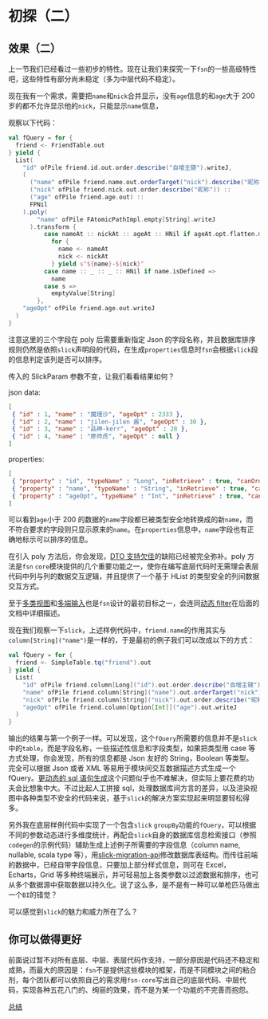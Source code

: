 # 初探（二）

## 效果（二）

上一节我们已经看过一些初步的特性。现在让我们来探究一下`fsn`的一些高级特性吧，这些特性有部分尚未稳定（多为中层代码不稳定）。

现在我有一个需求，需要把`name`和`nick`合并显示，没有`age`信息的和`age`大于 200 岁的都不允许显示他的`nick`，只能显示`name`信息，

观察以下代码：

```scala
val fQuery = for {
  friend <- FriendTable.out
} yield {
  List(
    "id" ofPile friend.id.out.order.describe("自增主键").writeJ,
    (
      ("name" ofPile friend.name.out.orderTarget("nick").describe("昵称")) ::
      ("nick" ofPile friend.nick.out.order.describe("昵称")) ::
      ("age" ofPile friend.age.out) ::
      FPNil
    ).poly(
        "name" ofPile FAtomicPathImpl.empty[String].writeJ
      ).transform {
          case nameAt :: nickAt :: ageAt :: HNil if ageAt.opt.flatten.map(_ < 200).getOrElse(false) =>
            for {
              name <- nameAt
              nick <- nickAt
            } yield s"${name}-${nick}"
          case name :: _ :: _ :: HNil if name.isDefined =>
            name
          case s =>
            emptyValue[String]
        },
    "ageOpt" ofPile friend.age.out.writeJ
  )
}
```

注意这里的三个字段在 poly 后需要重新指定 Json 的字段名称，并且数据库排序规则仍然是依照`slick`声明段的代码，在生成`properties`信息时`fsn`会根据`slick`段的信息判定该列是否可以排序。

传入的 SlickParam 参数不变，让我们看看结果如何？

json data:
```json
[
 { "id" : 1, "name" : "魔理沙", "ageOpt" : 2333 },
 { "id" : 2, "name" : "jilen-jilen 酱", "ageOpt" : 30 },
 { "id" : 3, "name" : "品神-kerr", "ageOpt" : 28 },
 { "id" : 4, "name" : "廖师虎", "ageOpt" : null }
]
```

properties:
```json
[
 { "property" : "id", "typeName" : "Long", "inRetrieve" : true, "canOrder" : true, "isDefaultDesc" : true, "describe" : "自增主键" },
 { "property" : "name", "typeName" : "String", "inRetrieve" : true, "canOrder" : true, "isDefaultDesc" : true, "describe" : null },
 { "property" : "ageOpt", "typeName" : "Int", "inRetrieve" : true, "canOrder" : false, "isDefaultDesc" : true, "describe" : null }
]
```

可以看到`age`小于 200 的数据的`name`字段都已被类型安全地转换成的新`name`，而不符合要求的字段则只显示原来的`name`。在`properties`信息中，`name`字段也有正确地标示可以排序的信息。

在引入 poly 方法后，你会发现，[DTO 支持欠佳](doc01.md#4-dto-支持欠佳)的缺陷已经被完全弥补。poly 方法是`fsn` `core`模块提供的几个重要功能之一，使你在编写底层代码时无需理会表层代码中列与列的数据交互逻辑，并且提供了一个基于 HList 的类型安全的列间数据交互方式。

至于[多类视图](doc-01.md#5-多类视图)和[多端输入](doc-01.md#6-多端输入)也是`fsn`设计的最初目标之一，会连同[动态 filter](doc-01.md#6-动态-filter)在后面的文档中详细描述。

现在我们观察一下`slick`，上述样例代码中，`friend.name`的作用其实与`column[String]("name")`是一样的，于是最初的例子我们可以改成以下的方式：

```scala
val fQuery = for {
  friend <- SimpleTable.tq("friend").out
} yield {
  List(
    "id" ofPile friend.column[Long]("id").out.order.describe("自增主键").writeJ,
    "name" ofPile friend.column[String]("name").out.orderTarget("nick").describe("昵称").writeJ,
    "nick" ofPile friend.column[String]("nick").out.order.describe("昵称").writeJ,
    "ageOpt" ofPile friend.column[Option[Int]]("age").out.writeJ
  )
}
```

输出的结果与第一个例子一样。可以发现，这个`fQuery`所需要的信息并不是`slick`中的`table`，而是字段名称，一些描述性信息和字段类型，如果把类型用 case 等方式处理，你会发现，所有的信息都是 Json 友好的 String，Boolean 等类型。完全可以根据 Json 或者 XML 等易用于模块间交互数据描述方式生成一个 fQuery。[更动态的 sql 语句生成](doc-01.md#7-更动态的-sql-语句生成)这个问题似乎也不难解决，但实际上要花费的功夫会比想象中大。不过比起人工拼接 sql，处理数据库间方言的差异，以及渲染视图中各种类型不安全的代码来说，基于`slick`的解决方案实现起来明显要轻松得多。

另外我在底层样例代码中实现了一个包含`slick` `groupBy`功能的`fQuery`，可以根据不同的参数动态进行多维度统计，再配合`slick`自身的数据库信息检索接口（参照`codegen`的示例代码）辅助生成上述例子所需要的字段信息（column name, nullable, scala type 等），用[slick-migration-api](https://github.com/nafg/slick-migration-api "slick-migration-api")修改数据库表结构。而传往前端的数据中，已经自带字段信息，只要加上部分样式信息，则可在 Excel，Echarts，Grid 等多种终端展示，并可轻易加上各类参数以过滤数据和排序，也可从多个数据源中获取数据以持久化。说了这么多，是不是有一种可以单枪匹马做出一个`BI`的错觉？

可以感觉到`slick`的魅力和威力所在了么？

## 你可以做得更好

前面说过暂不对所有底层、中层、表层代码作支持，一部分原因是代码还不稳定和成熟，而最大的原因是：`fsn`不是提供这些模块的框架，而是不同模块之间的粘合剂，每个团队都可以依照自己的需求用`fsn-core`写出自己的底层代码、中层代码，实现各种五花八门的、绚丽的效果，而不是为某一个功能的不完善而抱怨。

[总结](doc-04.md)